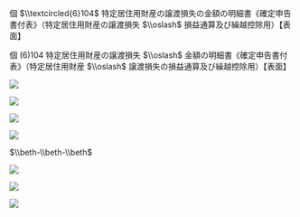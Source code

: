 個 $\\textcircled{6}104$ 特定居住用財産の譲渡損失の金額の明細書《確定申告書付表》（特定居住用財産の譲渡損失 $\\oslash$ 損益通算及び繰越控除用）【表面】

個 $(6)104$ 特定居住用財産の譲渡損失 $\\oslash$ 金額の明細書《確定申告書付表》（特定居住用財産 $\\oslash$ 譲渡損失の損益通算及び繰越控除用）【表面】

![](https://www.nta.go.jp/tmp/97630e36-eda4-461c-b1b9-384c3c4f63dc/images/2259d8b81b5888f9e8b74a375b29703d393a6e17a3832e24c04a77fa02ec24a6.jpg)

![](https://www.nta.go.jp/tmp/97630e36-eda4-461c-b1b9-384c3c4f63dc/images/9ed23e45f36cbc64f4eada3840f9cd4e1d424b8f1fc3afe15691c90d32d54969.jpg)

![](https://www.nta.go.jp/tmp/97630e36-eda4-461c-b1b9-384c3c4f63dc/images/d463a8d52b09091cf4e0e9043179badb16be10c01b416b59d28d819761a2bc1f.jpg)

![](https://www.nta.go.jp/tmp/97630e36-eda4-461c-b1b9-384c3c4f63dc/images/9fa930be7d7b645e92a147b264c7946d0dc6bda257f28d4b7a52795a5696f987.jpg)

$\\beth-\\beth-\\beth$

![](https://www.nta.go.jp/tmp/97630e36-eda4-461c-b1b9-384c3c4f63dc/images/338923f840ee5c2b3f59e8808fe98386d3a612327082890ceabba080baaebeb8.jpg)

![](https://www.nta.go.jp/tmp/97630e36-eda4-461c-b1b9-384c3c4f63dc/images/3815d00ed721ce3a70f260da2c6ee90dd6a30ef439dc78f360c9d2685244d409.jpg)

![](https://www.nta.go.jp/tmp/97630e36-eda4-461c-b1b9-384c3c4f63dc/images/00e9bb3b09dd0a1219202560732d7aee53226ab57e7275c095a9c0ef2ced2bd5.jpg)